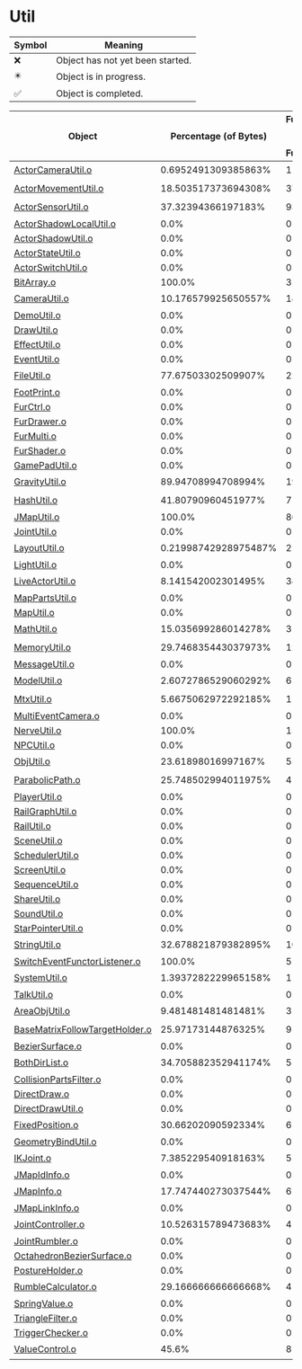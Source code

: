 # Util
| Symbol | Meaning 
| ------------- | ------------- 
| :x: | Object has not yet been started. 
| :eight_pointed_black_star: | Object is in progress. 
| :white_check_mark: | Object is completed. 


| Object | Percentage (of Bytes) | Functions Done / Total Functions | Percentage (Functions) | Status 
| ------------- | ------------- | ------------- | ------------- | ------------- 
| [ActorCameraUtil.o](https://github.com/shibbo/Petari/blob/master/docs/lib/Game/Util/ActorCameraUtil.md) | 0.6952491309385863% | 1 / 41 | 2.4390243902439024% | :eight_pointed_black_star: 
| [ActorMovementUtil.o](https://github.com/shibbo/Petari/blob/master/docs/lib/Game/Util/ActorMovementUtil.md) | 18.503517373694308% | 37 / 142 | 26.056338028169012% | :eight_pointed_black_star: 
| [ActorSensorUtil.o](https://github.com/shibbo/Petari/blob/master/docs/lib/Game/Util/ActorSensorUtil.md) | 37.32394366197183% | 93 / 205 | 45.36585365853659% | :eight_pointed_black_star: 
| [ActorShadowLocalUtil.o](https://github.com/shibbo/Petari/blob/master/docs/lib/Game/Util/ActorShadowLocalUtil.md) | 0.0% | 0 / 33 | 0.0% | :x: 
| [ActorShadowUtil.o](https://github.com/shibbo/Petari/blob/master/docs/lib/Game/Util/ActorShadowUtil.md) | 0.0% | 0 / 73 | 0.0% | :x: 
| [ActorStateUtil.o](https://github.com/shibbo/Petari/blob/master/docs/lib/Game/Util/ActorStateUtil.md) | 0.0% | 0 / 8 | 0.0% | :x: 
| [ActorSwitchUtil.o](https://github.com/shibbo/Petari/blob/master/docs/lib/Game/Util/ActorSwitchUtil.md) | 0.0% | 0 / 34 | 0.0% | :x: 
| [BitArray.o](https://github.com/shibbo/Petari/blob/master/docs/lib/Game/Util/BitArray.md) | 100.0% | 3 / 3 | 100.0% | :white_check_mark: 
| [CameraUtil.o](https://github.com/shibbo/Petari/blob/master/docs/lib/Game/Util/CameraUtil.md) | 10.176579925650557% | 14 / 106 | 13.20754716981132% | :eight_pointed_black_star: 
| [DemoUtil.o](https://github.com/shibbo/Petari/blob/master/docs/lib/Game/Util/DemoUtil.md) | 0.0% | 0 / 79 | 0.0% | :x: 
| [DrawUtil.o](https://github.com/shibbo/Petari/blob/master/docs/lib/Game/Util/DrawUtil.md) | 0.0% | 0 / 33 | 0.0% | :x: 
| [EffectUtil.o](https://github.com/shibbo/Petari/blob/master/docs/lib/Game/Util/EffectUtil.md) | 0.0% | 0 / 43 | 0.0% | :x: 
| [EventUtil.o](https://github.com/shibbo/Petari/blob/master/docs/lib/Game/Util/EventUtil.md) | 0.0% | 0 / 179 | 0.0% | :x: 
| [FileUtil.o](https://github.com/shibbo/Petari/blob/master/docs/lib/Game/Util/FileUtil.md) | 77.67503302509907% | 22 / 25 | 88.0% | :eight_pointed_black_star: 
| [FootPrint.o](https://github.com/shibbo/Petari/blob/master/docs/lib/Game/Util/FootPrint.md) | 0.0% | 0 / 14 | 0.0% | :x: 
| [FurCtrl.o](https://github.com/shibbo/Petari/blob/master/docs/lib/Game/Util/FurCtrl.md) | 0.0% | 0 / 15 | 0.0% | :x: 
| [FurDrawer.o](https://github.com/shibbo/Petari/blob/master/docs/lib/Game/Util/FurDrawer.md) | 0.0% | 0 / 6 | 0.0% | :x: 
| [FurMulti.o](https://github.com/shibbo/Petari/blob/master/docs/lib/Game/Util/FurMulti.md) | 0.0% | 0 / 7 | 0.0% | :x: 
| [FurShader.o](https://github.com/shibbo/Petari/blob/master/docs/lib/Game/Util/FurShader.md) | 0.0% | 0 / 11 | 0.0% | :x: 
| [GamePadUtil.o](https://github.com/shibbo/Petari/blob/master/docs/lib/Game/Util/GamePadUtil.md) | 0.0% | 0 / 63 | 0.0% | :x: 
| [GravityUtil.o](https://github.com/shibbo/Petari/blob/master/docs/lib/Game/Util/GravityUtil.md) | 89.94708994708994% | 19 / 20 | 95.0% | :eight_pointed_black_star: 
| [HashUtil.o](https://github.com/shibbo/Petari/blob/master/docs/lib/Game/Util/HashUtil.md) | 41.80790960451977% | 7 / 11 | 63.63636363636363% | :eight_pointed_black_star: 
| [JMapUtil.o](https://github.com/shibbo/Petari/blob/master/docs/lib/Game/Util/JMapUtil.md) | 100.0% | 86 / 86 | 100.0% | :white_check_mark: 
| [JointUtil.o](https://github.com/shibbo/Petari/blob/master/docs/lib/Game/Util/JointUtil.md) | 0.0% | 0 / 33 | 0.0% | :x: 
| [LayoutUtil.o](https://github.com/shibbo/Petari/blob/master/docs/lib/Game/Util/LayoutUtil.md) | 0.21998742928975487% | 2 / 166 | 1.2048192771084338% | :eight_pointed_black_star: 
| [LightUtil.o](https://github.com/shibbo/Petari/blob/master/docs/lib/Game/Util/LightUtil.md) | 0.0% | 0 / 5 | 0.0% | :x: 
| [LiveActorUtil.o](https://github.com/shibbo/Petari/blob/master/docs/lib/Game/Util/LiveActorUtil.md) | 8.141542002301495% | 34 / 345 | 9.855072463768117% | :eight_pointed_black_star: 
| [MapPartsUtil.o](https://github.com/shibbo/Petari/blob/master/docs/lib/Game/Util/MapPartsUtil.md) | 0.0% | 0 / 58 | 0.0% | :x: 
| [MapUtil.o](https://github.com/shibbo/Petari/blob/master/docs/lib/Game/Util/MapUtil.md) | 0.0% | 0 / 92 | 0.0% | :x: 
| [MathUtil.o](https://github.com/shibbo/Petari/blob/master/docs/lib/Game/Util/MathUtil.md) | 15.035699286014278% | 31 / 137 | 22.62773722627737% | :eight_pointed_black_star: 
| [MemoryUtil.o](https://github.com/shibbo/Petari/blob/master/docs/lib/Game/Util/MemoryUtil.md) | 29.746835443037973% | 12 / 24 | 50.0% | :eight_pointed_black_star: 
| [MessageUtil.o](https://github.com/shibbo/Petari/blob/master/docs/lib/Game/Util/MessageUtil.md) | 0.0% | 0 / 18 | 0.0% | :x: 
| [ModelUtil.o](https://github.com/shibbo/Petari/blob/master/docs/lib/Game/Util/ModelUtil.md) | 2.6072786529060292% | 6 / 69 | 8.695652173913043% | :eight_pointed_black_star: 
| [MtxUtil.o](https://github.com/shibbo/Petari/blob/master/docs/lib/Game/Util/MtxUtil.md) | 5.6675062972292185% | 11 / 79 | 13.924050632911392% | :eight_pointed_black_star: 
| [MultiEventCamera.o](https://github.com/shibbo/Petari/blob/master/docs/lib/Game/Util/MultiEventCamera.md) | 0.0% | 0 / 18 | 0.0% | :x: 
| [NerveUtil.o](https://github.com/shibbo/Petari/blob/master/docs/lib/Game/Util/NerveUtil.md) | 100.0% | 15 / 15 | 100.0% | :white_check_mark: 
| [NPCUtil.o](https://github.com/shibbo/Petari/blob/master/docs/lib/Game/Util/NPCUtil.md) | 0.0% | 0 / 76 | 0.0% | :x: 
| [ObjUtil.o](https://github.com/shibbo/Petari/blob/master/docs/lib/Game/Util/ObjUtil.md) | 23.61898016997167% | 55 / 178 | 30.89887640449438% | :eight_pointed_black_star: 
| [ParabolicPath.o](https://github.com/shibbo/Petari/blob/master/docs/lib/Game/Util/ParabolicPath.md) | 25.748502994011975% | 4 / 9 | 44.44444444444444% | :eight_pointed_black_star: 
| [PlayerUtil.o](https://github.com/shibbo/Petari/blob/master/docs/lib/Game/Util/PlayerUtil.md) | 0.0% | 0 / 174 | 0.0% | :x: 
| [RailGraphUtil.o](https://github.com/shibbo/Petari/blob/master/docs/lib/Game/Util/RailGraphUtil.md) | 0.0% | 0 / 18 | 0.0% | :x: 
| [RailUtil.o](https://github.com/shibbo/Petari/blob/master/docs/lib/Game/Util/RailUtil.md) | 0.0% | 0 / 118 | 0.0% | :x: 
| [SceneUtil.o](https://github.com/shibbo/Petari/blob/master/docs/lib/Game/Util/SceneUtil.md) | 0.0% | 0 / 70 | 0.0% | :x: 
| [SchedulerUtil.o](https://github.com/shibbo/Petari/blob/master/docs/lib/Game/Util/SchedulerUtil.md) | 0.0% | 0 / 2 | 0.0% | :x: 
| [ScreenUtil.o](https://github.com/shibbo/Petari/blob/master/docs/lib/Game/Util/ScreenUtil.md) | 0.0% | 0 / 115 | 0.0% | :x: 
| [SequenceUtil.o](https://github.com/shibbo/Petari/blob/master/docs/lib/Game/Util/SequenceUtil.md) | 0.0% | 0 / 23 | 0.0% | :x: 
| [ShareUtil.o](https://github.com/shibbo/Petari/blob/master/docs/lib/Game/Util/ShareUtil.md) | 0.0% | 0 / 2 | 0.0% | :x: 
| [SoundUtil.o](https://github.com/shibbo/Petari/blob/master/docs/lib/Game/Util/SoundUtil.md) | 0.0% | 0 / 86 | 0.0% | :x: 
| [StarPointerUtil.o](https://github.com/shibbo/Petari/blob/master/docs/lib/Game/Util/StarPointerUtil.md) | 0.0% | 0 / 108 | 0.0% | :x: 
| [StringUtil.o](https://github.com/shibbo/Petari/blob/master/docs/lib/Game/Util/StringUtil.md) | 32.678821879382895% | 10 / 36 | 27.77777777777778% | :eight_pointed_black_star: 
| [SwitchEventFunctorListener.o](https://github.com/shibbo/Petari/blob/master/docs/lib/Game/Util/SwitchEventFunctorListener.md) | 100.0% | 5 / 5 | 100.0% | :white_check_mark: 
| [SystemUtil.o](https://github.com/shibbo/Petari/blob/master/docs/lib/Game/Util/SystemUtil.md) | 1.3937282229965158% | 1 / 34 | 2.941176470588235% | :eight_pointed_black_star: 
| [TalkUtil.o](https://github.com/shibbo/Petari/blob/master/docs/lib/Game/Util/TalkUtil.md) | 0.0% | 0 / 53 | 0.0% | :x: 
| [AreaObjUtil.o](https://github.com/shibbo/Petari/blob/master/docs/lib/Game/Util/AreaObjUtil.md) | 9.481481481481481% | 3 / 22 | 13.636363636363635% | :eight_pointed_black_star: 
| [BaseMatrixFollowTargetHolder.o](https://github.com/shibbo/Petari/blob/master/docs/lib/Game/Util/BaseMatrixFollowTargetHolder.md) | 25.97173144876325% | 9 / 25 | 36.0% | :eight_pointed_black_star: 
| [BezierSurface.o](https://github.com/shibbo/Petari/blob/master/docs/lib/Game/Util/BezierSurface.md) | 0.0% | 0 / 14 | 0.0% | :x: 
| [BothDirList.o](https://github.com/shibbo/Petari/blob/master/docs/lib/Game/Util/BothDirList.md) | 34.705882352941174% | 5 / 8 | 62.5% | :eight_pointed_black_star: 
| [CollisionPartsFilter.o](https://github.com/shibbo/Petari/blob/master/docs/lib/Game/Util/CollisionPartsFilter.md) | 0.0% | 0 / 2 | 0.0% | :x: 
| [DirectDraw.o](https://github.com/shibbo/Petari/blob/master/docs/lib/Game/Util/DirectDraw.md) | 0.0% | 0 / 38 | 0.0% | :x: 
| [DirectDrawUtil.o](https://github.com/shibbo/Petari/blob/master/docs/lib/Game/Util/DirectDrawUtil.md) | 0.0% | 0 / 9 | 0.0% | :x: 
| [FixedPosition.o](https://github.com/shibbo/Petari/blob/master/docs/lib/Game/Util/FixedPosition.md) | 30.66202090592334% | 6 / 8 | 75.0% | :eight_pointed_black_star: 
| [GeometryBindUtil.o](https://github.com/shibbo/Petari/blob/master/docs/lib/Game/Util/GeometryBindUtil.md) | 0.0% | 0 / 9 | 0.0% | :x: 
| [IKJoint.o](https://github.com/shibbo/Petari/blob/master/docs/lib/Game/Util/IKJoint.md) | 7.385229540918163% | 5 / 16 | 31.25% | :eight_pointed_black_star: 
| [JMapIdInfo.o](https://github.com/shibbo/Petari/blob/master/docs/lib/Game/Util/JMapIdInfo.md) | 0.0% | 0 / 5 | 0.0% | :x: 
| [JMapInfo.o](https://github.com/shibbo/Petari/blob/master/docs/lib/Game/Util/JMapInfo.md) | 17.747440273037544% | 6 / 12 | 50.0% | :eight_pointed_black_star: 
| [JMapLinkInfo.o](https://github.com/shibbo/Petari/blob/master/docs/lib/Game/Util/JMapLinkInfo.md) | 0.0% | 0 / 5 | 0.0% | :x: 
| [JointController.o](https://github.com/shibbo/Petari/blob/master/docs/lib/Game/Util/JointController.md) | 10.526315789473683% | 4 / 10 | 40.0% | :eight_pointed_black_star: 
| [JointRumbler.o](https://github.com/shibbo/Petari/blob/master/docs/lib/Game/Util/JointRumbler.md) | 0.0% | 0 / 7 | 0.0% | :x: 
| [OctahedronBezierSurface.o](https://github.com/shibbo/Petari/blob/master/docs/lib/Game/Util/OctahedronBezierSurface.md) | 0.0% | 0 / 10 | 0.0% | :x: 
| [PostureHolder.o](https://github.com/shibbo/Petari/blob/master/docs/lib/Game/Util/PostureHolder.md) | 0.0% | 0 / 3 | 0.0% | :x: 
| [RumbleCalculator.o](https://github.com/shibbo/Petari/blob/master/docs/lib/Game/Util/RumbleCalculator.md) | 29.166666666666668% | 4 / 6 | 66.66666666666666% | :eight_pointed_black_star: 
| [SpringValue.o](https://github.com/shibbo/Petari/blob/master/docs/lib/Game/Util/SpringValue.md) | 0.0% | 0 / 4 | 0.0% | :x: 
| [TriangleFilter.o](https://github.com/shibbo/Petari/blob/master/docs/lib/Game/Util/TriangleFilter.md) | 0.0% | 0 / 2 | 0.0% | :x: 
| [TriggerChecker.o](https://github.com/shibbo/Petari/blob/master/docs/lib/Game/Util/TriggerChecker.md) | 0.0% | 0 / 6 | 0.0% | :x: 
| [ValueControl.o](https://github.com/shibbo/Petari/blob/master/docs/lib/Game/Util/ValueControl.md) | 45.6% | 8 / 11 | 72.72727272727273% | :eight_pointed_black_star: 
